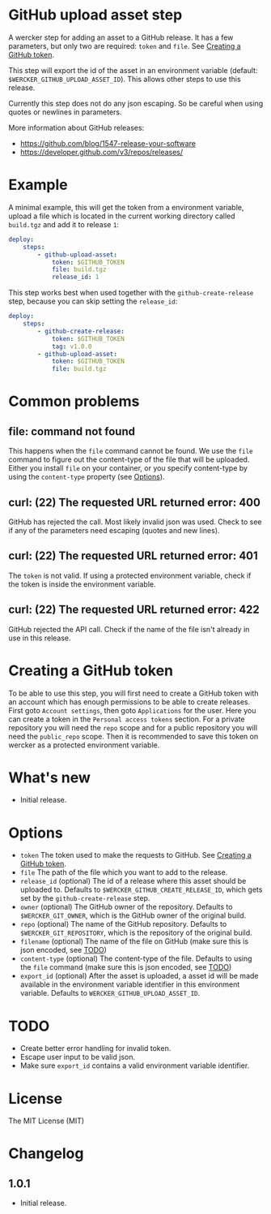# GitHub upload asset step

A wercker step for adding an asset to a GitHub release. It has a few parameters, but only two are required: `token` and `file`. See [Creating a GitHub token](#creating-a-github-token).

This step will export the id of the asset in an environment variable (default: `$WERCKER_GITHUB_UPLOAD_ASSET_ID`). This allows other steps to use this release.

Currently this step does not do any json escaping. So be careful when using quotes or newlines in parameters.

More information about GitHub releases:

- https://github.com/blog/1547-release-your-software
- https://developer.github.com/v3/repos/releases/

# Example

A minimal example, this will get the token from a environment variable, upload a file which is located in the current working directory called `build.tgz` and add it to release `1`:

``` yaml
deploy:
    steps:
        - github-upload-asset:
            token: $GITHUB_TOKEN
            file: build.tgz
            release_id: 1
```

This step works best when used together with the `github-create-release` step, because you can skip setting the `release_id`:

``` yaml
deploy:
    steps:
        - github-create-release:
            token: $GITHUB_TOKEN
            tag: v1.0.0
        - github-upload-asset:
            token: $GITHUB_TOKEN
            file: build.tgz
```

# Common problems

## file: command not found

This happens when the `file` command cannot be found. We use the `file` command to figure out the content-type of the file that will be uploaded. Either you install `file` on your container, or you specify content-type by using the `content-type` property (see [Options](#user-content-options)).

## curl: (22) The requested URL returned error: 400

GitHub has rejected the call. Most likely invalid json was used. Check to see if any of the parameters need escaping (quotes and new lines).

## curl: (22) The requested URL returned error: 401

The `token` is not valid. If using a protected environment variable, check if the token is inside the environment variable.

## curl: (22) The requested URL returned error: 422

GitHub rejected the API call. Check if the name of the file isn't already in use in this release.

# Creating a GitHub token

To be able to use this step, you will first need to create a GitHub token with an account which has enough permissions to be able to create releases. First goto `Account settings`, then goto `Applications` for the user. Here you can create a token in the `Personal access tokens` section. For a private repository you will need the `repo` scope and for a public repository you will need the `public_repo` scope. Then it is recommended to save this token on wercker as a protected environment variable.

# What's new

- Initial release.

# Options

- `token` The token used to make the requests to GitHub. See [Creating a GitHub token](#creating-a-github-token).
- `file` The path of the file which you want to add to the release.
- `release_id` (optional) The id of a release where this asset should be uploaded to. Defaults to `$WERCKER_GITHUB_CREATE_RELEASE_ID`, which gets set by the `github-create-release` step.
- `owner` (optional) The GitHub owner of the repository. Defaults to `$WERCKER_GIT_OWNER`, which is the GitHub owner of the original build.
- `repo` (optional) The name of the GitHub repository. Defaults to `$WERCKER_GIT_REPOSITORY`, which is the repository of the original build.
- `filename` (optional) The name of the file on GitHub (make sure this is json encoded, see [TODO](#todo))
- `content-type` (optional) The content-type of the file. Defaults to using the `file` command (make sure this is json encoded, see [TODO](#todo))
- `export_id` (optional) After the asset is uploaded, a asset id will be made available in the environment variable identifier in this environment variable. Defaults to `WERCKER_GITHUB_UPLOAD_ASSET_ID`.

# TODO

- Create better error handling for invalid token.
- Escape user input to be valid json.
- Make sure `export_id` contains a valid environment variable identifier.

# License

The MIT License (MIT)

# Changelog

## 1.0.1

- Initial release.
